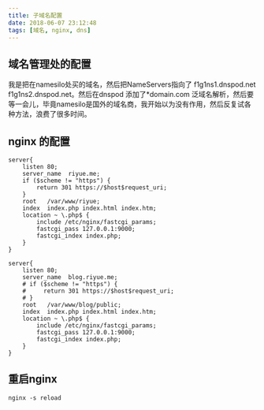 ```yaml
---
title: 子域名配置
date: 2018-06-07 23:12:48
tags: [域名, nginx, dns]
---
```

## 域名管理处的配置
我是把在namesilo处买的域名，然后把NameServers指向了 f1g1ns1.dnspod.net f1g1ns2.dnspod.net。然后在dnspod 添加了*domain.com 泛域名解析，然后要等一会儿，毕竟namesilo是国外的域名商，我开始以为没有作用，然后反复试各种方法，浪费了很多时间。

## nginx 的配置
    server{
        listen 80;
        server_name  riyue.me;
        if ($scheme != "https") {
            return 301 https://$host$request_uri;
        }
        root   /var/www/riyue;
        index  index.php index.html index.htm;
        location ~ \.php$ {
            include /etc/nginx/fastcgi_params;
            fastcgi_pass 127.0.0.1:9000;
            fastcgi_index index.php;
        }
    }

    server{
        listen 80;
        server_name  blog.riyue.me;
        # if ($scheme != "https") {
        #     return 301 https://$host$request_uri;
        # }
        root   /var/www/blog/public;
        index  index.php index.html index.htm;
        location ~ \.php$ {
            include /etc/nginx/fastcgi_params;
            fastcgi_pass 127.0.0.1:9000;
            fastcgi_index index.php;
        }
    }
## 重启nginx
    nginx -s reload
